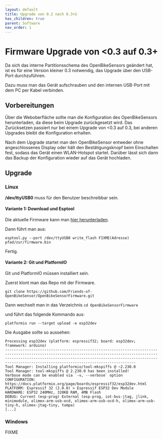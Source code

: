 ```yaml
---
layout: default
title: Upgrade von 0.2 nach 0.3+ü
has_children: true
parent: Software
nav_order: 1
---
```


# Firmware Upgrade von <0.3 auf 0.3+

Da sich das interne Partitionsschema des OpenBikeSensors geändert hat, ist es für eine Version kleiner 0.3 notwendig, das Upgrade über den USB-Port durchzuführen.

Dazu muss man das Gerät aufschrauben und den internen USB-Port mit dem PC per Kabel verbinden.

## Vorbereitungen
Über die Weboberfläche sollte man die Konfiguration des OpenBikeSensors herunterladen, da diese beim Upgrade zurückgesetzt wird. Das Zurücksetzen passiert nur bei einem Upgrade von <0.3 auf 0.3, bei anderen Upgrades bleibt die Konfiguration erhalten.

Nach dem Upgrade startet man den OpenBikeSensor entweder ohne angeschlossenes Display oder hält den Bestätigungsknopf beim Einschalten fest, sodass das Gerät einen WLAN-Hotspot startet. Darüber lässt sich dann das Backup der Konfiguration wieder auf das Gerät hochladen.

## Upgrade
### Linux
**/dev/ttyUSB0** muss für den Benutzer beschreibbar sein.

#### Variante 1: Download und Esptool
Die aktuelle Firmware kann man [hier herunterladen](https://github.com/Friends-of-OpenBikeSensor/OpenBikeSensorFirmware/releases).

Dann führt man aus:

````esptool.py --port /dev/ttyUSB0 write_flash FIXME(Adresse) pfad/zur/firmware.bin````

Fertig.

#### Variante 2: Git und PlatformIO
Git und PlatformIO müssen installiert sein.

Zuerst klont man das Repo mit der Firmware.

````git clone https://github.com/Friends-of-OpenBikeSensor/OpenBikeSensorFirmware.git````

Dann wechselt man in das Verzeichnis
````cd OpenBikeSensorFirmware````

und führt das folgende Kommando aus:

````platformio run --target upload -e esp32dev````

Die Ausgabe sollte so aussehen:

````
Processing esp32dev (platform: espressif32; board: esp32dev; framework: arduino)
------------------------------------------------------------------------------------------------------------------------------------------------------------------------------------------------------------------------------------------------------------------------------
Tool Manager: Installing platformio/tool-mkspiffs @ ~2.230.0
Tool Manager: tool-mkspiffs @ 2.230.0 has been installed!
Verbose mode can be enabled via `-v, --verbose` option
CONFIGURATION: https://docs.platformio.org/page/boards/espressif32/esp32dev.html
PLATFORM: Espressif 32 (2.0.0) > Espressif ESP32 Dev Module
HARDWARE: ESP32 240MHz, 320KB RAM, 4MB Flash
DEBUG: Current (esp-prog) External (esp-prog, iot-bus-jtag, jlink, minimodule, olimex-arm-usb-ocd, olimex-arm-usb-ocd-h, olimex-arm-usb-tiny-h, olimex-jtag-tiny, tumpa)
[...]
````

### Windows
FIXME
